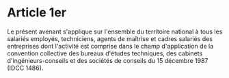 # Article 1er

  
Le présent avenant s'applique sur l'ensemble du territoire national à tous les salariés employés, techniciens, agents de maîtrise et cadres salariés des entreprises dont l'activité est comprise dans le champ d'application de la convention collective des bureaux d'études techniques, des cabinets d'ingénieurs-conseils et des sociétés de conseils du 15 décembre 1987 (IDCC 1486).

